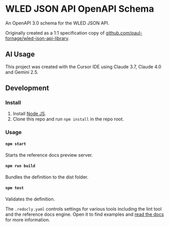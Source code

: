 # WLED JSON API OpenAPI Schema

An OpenAPI 3.0 schema for the WLED JSON API.

Originally created as a 1:1 specification copy of [github.com/paul-fornage/wled-json-api-library](https://github.com/paul-fornage/wled-json-api-library).

## AI Usage

This project was created with the Cursor IDE using Claude 3.7, Claude 4.0 and Gemini 2.5.

## Development

### Install

1. Install [Node JS](https://nodejs.org/).
2. Clone this repo and run `npm install` in the repo root.

### Usage

#### `npm start`
Starts the reference docs preview server.

#### `npm run build`
Bundles the definition to the dist folder.

#### `npm test`
Validates the definition.

The `.redocly.yaml` controls settings for various
tools including the lint tool and the reference
docs engine.  Open it to find examples and
[read the docs](https://redocly.com/docs/cli/configuration/)
for more information.

